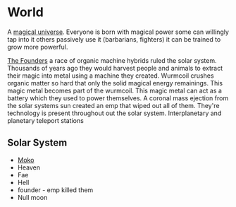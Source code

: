 # World
A [magical universe](misc/magic.md). Everyone is born with magical power some can willingly tap into it others passively use it (barbarians, fighters) it can be trained to grow more powerful. 

[The Founders](races/founders.md) a race of organic machine hybrids ruled the solar system. Thousands of years ago they would harvest people and animals to extract their magic into metal using a machine they created. Wurmcoil crushes organic matter so hard that only the solid magical energy remainings. This magic metal becomes part of the wurmcoil. 
This magic metal can act as a battery which they used to power themselves. A coronal mass ejection from the solar systems sun created an emp that wiped out all of them. 
They're technology is present throughout out the solar system. 
Interplanetary and planetary teleport stations


## Solar System
- [Moko](moko/moko.md)
- Heaven
- Fae
- Hell
- founder - emp killed them
- Null moon

